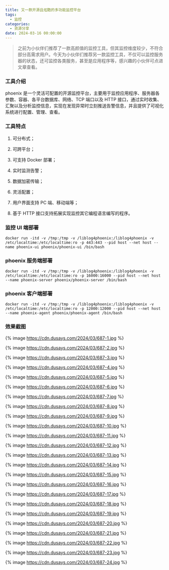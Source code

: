 ```yaml
---
title: 又一款开源且炫酷的多功能监控平台
tags:
  - 监控
categories:
  - 资源分享
date: 2024-03-16 00:00:00
---
```


> 之前为小伙伴们推荐了一款高颜值的监控工具，但其监控维度较少，不符合部分高需求用户。今天为小伙伴们推荐另一款监控工具，不仅可以监控服务器的状态，还可监控各类服务，甚至是应用程序等，感兴趣的小伙伴可点进文章查看。

<!-- more -->

### 工具介绍

phoenix 是一个灵活可配置的开源监控平台，主要用于监控应用程序、服务器各参数、容器、各平台数据库、网络、TCP 端口以及 HTTP 接口，通过实时收集、汇聚以及分析监控信息，实现在发现异常时立刻推送告警信息，并且提供了可视化系统进行配置、管理、查看。

### 工具特点

1. 可分布式；

2. 可跨平台；

3. 可支持 Docker 部署；

4. 实时监测告警；

5. 数据加密传输；

6. 灵活配置；

7. 用户界面支持 PC 端、移动端等；

8. 基于 HTTP 接口支持拓展实现监控其它编程语言编写的程序。

### 监控 UI 端部署

```
docker run -itd -v /tmp:/tmp -v /liblog4phoenix:/liblog4phoenix -v /etc/localtime:/etc/localtime:ro -p 443:443 --pid host --net host --name phoenix-ui phoenix/phoenix-ui /bin/bash
```

### phoenix 服务端部署

```
docker run -itd -v /tmp:/tmp -v /liblog4phoenix:/liblog4phoenix -v /etc/localtime:/etc/localtime:ro -p 16000:16000 --pid host --net host --name phoenix-server phoenix/phoenix-server /bin/bash
```

### phoenix 客户端部署

```
docker run -itd -v /tmp:/tmp -v /liblog4phoenix:/liblog4phoenix -v /etc/localtime:/etc/localtime:ro -p 12000:12000 --pid host --net host --name phoenix-agent phoenix/phoenix-agent /bin/bash
```

### 效果截图

{% image https://cdn.dusays.com/2024/03/687-1.jpg %}

{% image https://cdn.dusays.com/2024/03/687-2.jpg %}

{% image https://cdn.dusays.com/2024/03/687-3.jpg %}

{% image https://cdn.dusays.com/2024/03/687-4.jpg %}

{% image https://cdn.dusays.com/2024/03/687-5.jpg %}

{% image https://cdn.dusays.com/2024/03/687-6.jpg %}

{% image https://cdn.dusays.com/2024/03/687-7.jpg %}

{% image https://cdn.dusays.com/2024/03/687-8.jpg %}

{% image https://cdn.dusays.com/2024/03/687-9.jpg %}

{% image https://cdn.dusays.com/2024/03/687-10.jpg %}

{% image https://cdn.dusays.com/2024/03/687-11.jpg %}

{% image https://cdn.dusays.com/2024/03/687-12.jpg %}

{% image https://cdn.dusays.com/2024/03/687-13.jpg %}

{% image https://cdn.dusays.com/2024/03/687-14.jpg %}

{% image https://cdn.dusays.com/2024/03/687-15.jpg %}

{% image https://cdn.dusays.com/2024/03/687-16.jpg %}

{% image https://cdn.dusays.com/2024/03/687-17.jpg %}

{% image https://cdn.dusays.com/2024/03/687-18.jpg %}

{% image https://cdn.dusays.com/2024/03/687-19.jpg %}

{% image https://cdn.dusays.com/2024/03/687-20.jpg %}

{% image https://cdn.dusays.com/2024/03/687-21.jpg %}

{% image https://cdn.dusays.com/2024/03/687-22.jpg %}

{% image https://cdn.dusays.com/2024/03/687-23.jpg %}

{% image https://cdn.dusays.com/2024/03/687-24.jpg %}